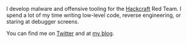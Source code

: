 I develop malware and offensive tooling for the [Hackcraft](https://hackcraft.gr) Red Team. I spend a lot of my time writing low-level code, reverse engineering, or staring at debugger screens.

You can find me on [Twitter](https://twitter.com/naliferopoulos) and at [my blog](https://naliferopoulos.github.io/ThinkingInBinary).

<!--
Flag: ThisIsAPrettyLongFlagCongratsForFindingIt!
Nice one! If you are in Athens, Greece, hit me up so we can grab a beer and catch up! :^)
-->


